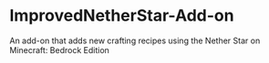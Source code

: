 # ImprovedNetherStar-Add-on
An add-on that adds new crafting recipes using the Nether Star on Minecraft: Bedrock Edition
